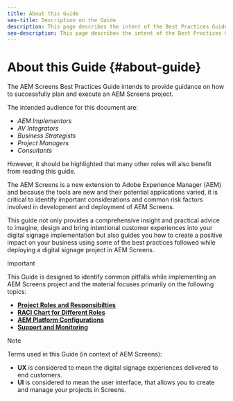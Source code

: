 ```yaml
---
title: About this Guide
seo-title: Description on the Guide
description: This page describes the intent of the Best Practices Guide
seo-description: This page describes the intent of the Best Practices Guide
---
```


# About this Guide {#about-guide}

The AEM Screens Best Practices Guide intends to provide guidance on how to successfully plan and execute an AEM Screens project.

The intended audience for this document are:

* *AEM Implementors*
* *AV Integrators*
* *Business Strategists*
* *Project Managers*
* *Consultants*

However, it should be highlighted that many other roles will also benefit from reading this guide.

The AEM Screens is a new extension to Adobe Experience Manager (AEM) and because the tools are new and their potential applications varied, it is critical to identify important considerations and common risk factors involved in development and deployment of AEM Screens.

This guide not only provides a comprehensive insight and practical advice to imagine, design and bring intentional customer experiences into your digital signage implementation but also guides you how to create a positive impact on your business using some of the best practices followed while deploying a digital signage project in AEM Screens.
>[!IMPORTANT]
> This Guide is designed to identify common pitfalls while implementing an AEM Screens project and the material focuses primarily on the following topics:
>
> * **[Project Roles and Responsibilties](roles-responsibilities.md)**
> * **[RACI Chart for Different Roles](https://docs-author.corp.adobe.com/content/help/en/experience-manager-screens/using/overview/roles-responsibilities.html#raci-chart)**
> * **[AEM Platform Configurations](aem-platform-configurations.md)**
> * **[Support and Monitoring](support-monitoring.md)**

>[!NOTE]
> Terms used in this Guide (in context of AEM Screens):
>
> * **UX** is considered to mean the digital signage experiences delivered to end customers.
> * **UI** is considered to mean the user interface, that allows you to create and manage your projects in Screens.
